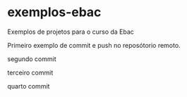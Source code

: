 # exemplos-ebac

Exemplos de projetos para o curso da Ebac

Primeiro exemplo de commit e push no reposótorio remoto.

segundo commit

terceiro commit

quarto commit
